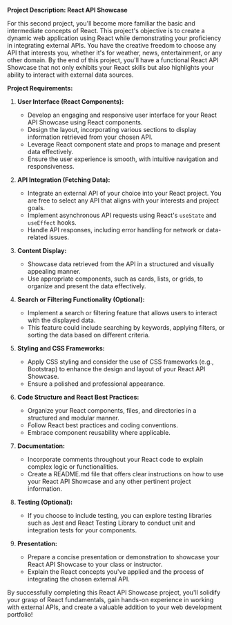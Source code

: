 **Project Description: React API Showcase**

For this second project, you'll become more familiar the basic and intermediate concepts of React. This project's objective is to create a dynamic web application using React while demonstrating your proficiency in integrating external APIs. You have the creative freedom to choose any API that interests you, whether it's for weather, news, entertainment, or any other domain. By the end of this project, you'll have a functional React API Showcase that not only exhibits your React skills but also highlights your ability to interact with external data sources.

**Project Requirements:**

1. **User Interface (React Components):**
   - Develop an engaging and responsive user interface for your React API Showcase using React components.
   - Design the layout, incorporating various sections to display information retrieved from your chosen API.
   - Leverage React component state and props to manage and present data effectively.
   - Ensure the user experience is smooth, with intuitive navigation and responsiveness.

2. **API Integration (Fetching Data):**
   - Integrate an external API of your choice into your React project. You are free to select any API that aligns with your interests and project goals.
   - Implement asynchronous API requests using React's `useState` and `useEffect` hooks.
   - Handle API responses, including error handling for network or data-related issues.

3. **Content Display:**
   - Showcase data retrieved from the API in a structured and visually appealing manner.
   - Use appropriate components, such as cards, lists, or grids, to organize and present the data effectively.

4. **Search or Filtering Functionality (Optional):**
   - Implement a search or filtering feature that allows users to interact with the displayed data.
   - This feature could include searching by keywords, applying filters, or sorting the data based on different criteria.

5. **Styling and CSS Frameworks:**
   - Apply CSS styling and consider the use of CSS frameworks (e.g., Bootstrap) to enhance the design and layout of your React API Showcase.
   - Ensure a polished and professional appearance.

6. **Code Structure and React Best Practices:**
   - Organize your React components, files, and directories in a structured and modular manner.
   - Follow React best practices and coding conventions.
   - Embrace component reusability where applicable.

7. **Documentation:**
   - Incorporate comments throughout your React code to explain complex logic or functionalities.
   - Create a README.md file that offers clear instructions on how to use your React API Showcase and any other pertinent project information.

8. **Testing (Optional):**
   - If you choose to include testing, you can explore testing libraries such as Jest and React Testing Library to conduct unit and integration tests for your components.

9. **Presentation:**
   - Prepare a concise presentation or demonstration to showcase your React API Showcase to your class or instructor.
   - Explain the React concepts you've applied and the process of integrating the chosen external API.

By successfully completing this React API Showcase project, you'll solidify your grasp of React fundamentals, gain hands-on experience in working with external APIs, and create a valuable addition to your web development portfolio!
